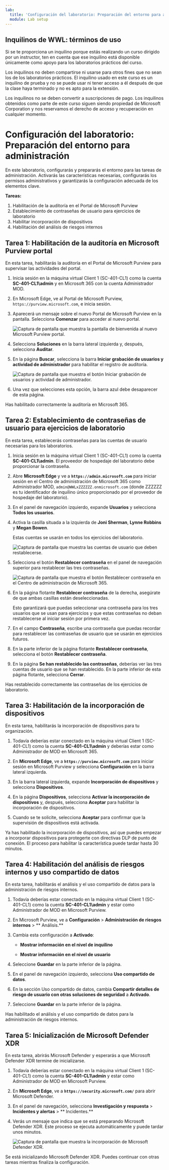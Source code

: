 ```yaml
---
lab:
  title: 'Configuración del laboratorio: Preparación del entorno para administración'
  module: Lab setup
---
```


## Inquilinos de WWL: términos de uso

Si se te proporciona un inquilino porque estás realizando un curso dirigido por un instructor, ten en cuenta que ese inquilino está disponible únicamente como apoyo para los laboratorios prácticos del curso.

Los inquilinos no deben compartirse ni usarse para otros fines que no sean los de los laboratorios prácticos. El inquilino usado en este curso es un inquilino de prueba y no se puede usar ni tener acceso a él después de que la clase haya terminado y no es apto para la extensión.

Los inquilinos no se deben convertir a suscripciones de pago. Los inquilinos obtenidos como parte de este curso siguen siendo propiedad de Microsoft Corporation y nos reservamos el derecho de acceso y recuperación en cualquier momento.

# Configuración del laboratorio: Preparación del entorno para administración

En este laboratorio, configurarás y prepararás el entorno para las tareas de administración. Activarás las características necesarias, configurarás los permisos administrativos y garantizarás la configuración adecuada de los elementos clave.

**Tareas:**

1. Habilitación de la auditoría en el Portal de Microsoft Purview
1. Establecimiento de contraseñas de usuario para ejercicios de laboratorio
1. Habilitar incorporación de dispositivos
1. Habilitación del análisis de riesgos internos

## Tarea 1: Habilitación de la auditoría en Microsoft Purview portal

En esta tarea, habilitarás la auditoría en el Portal de Microsoft Purview para supervisar las actividades del portal.

1. Inicia sesión en la máquina virtual Client 1 (SC-401-CL1) como la cuenta **SC-401-CL1\admin** y en Microsoft 365 con la cuenta Administrador MOD.

1. En Microsoft Edge, ve al Portal de Microsoft Purview, `https://purview.microsoft.com`, e inicia sesión.

1. Aparecerá un mensaje sobre el nuevo Portal de Microsoft Purview en la pantalla. Selecciona **Comenzar** para acceder al nuevo portal.

    ![Captura de pantalla que muestra la pantalla de bienvenida al nuevo Microsoft Purview portal.](../Media/welcome-purview-portal.png)

1. Selecciona **Soluciones** en la barra lateral izquierda y, después, selecciona **Auditar**.

1. En la página **Buscar**, selecciona la barra **Iniciar grabación de usuarios y actividad de administrador** para habilitar el registro de auditoría.

    ![Captura de pantalla que muestra el botón Iniciar grabación de usuarios y actividad de administrador.](../Media/enable-audit-button.png)

1. Una vez que selecciones esta opción, la barra azul debe desaparecer de esta página.

<!----- PowerShell instructions

1. Open an elevated Terminal window by selecting the Windows button with the right mouse button and then select **Terminal (Admin)**.

1. Run the **Install Module** cmdlet in the terminal window to install the latest **Exchange Online PowerShell** module version:

    ```powershell
    Install-Module ExchangeOnlineManagement
    ```

1. Confirm the NuGet provider prompt  by typing **Y** for Yes and press **Enter**.

1. Confirm the Untrusted repository security dialog with **Y** for Yes and press **Enter**.  This process may take some time to complete.

1. Run the **Set-ExecutionPolicy** cmdlet to change your execution policy and press **Enter**

    ```powershell
    Set-ExecutionPolicy -ExecutionPolicy RemoteSigned -Scope CurrentUser
    ```

1. Close the PowerShell window.

1. Open a regular (non-elevated) PowerShell window by right-clicking the Windows button and selecting **Terminal**.

1. Run the **Connect-ExchangeOnline** cmdlet to use the Exchange Online PowerShell module and connect to your tenant:

    ```powershell
    Connect-ExchangeOnline
    ```

1. When the **Sign in** window is displayed, sign in as `admin@WWLxZZZZZZ.onmicrosoft.com` (where ZZZZZZ is your unique tenant ID provided by your lab hosting provider). Admin's password should be provided by your lab hosting provider.

1. To check if Audit is enabled, run the **Get-AdminAuditLogConfig** cmdlet:

    ```powershell
    Get-AdminAuditLogConfig | FL UnifiedAuditLogIngestionEnabled
    ```

1. If _UnifiedAuditLogIngestionEnabled_ returns false, then Audit is disabled.

1. To enable the Audit log, run the **Set-AdminAuditLogConfig** cmdlet and set the **UnifiedAuditLogIngestionEnabled** to _true_:

    ```powershell
    Set-AdminAuditLogConfig -UnifiedAuditLogIngestionEnabled $true
    ```

1. To verify that Audit is enabled, run the **Get-AdminAuditLogConfig** cmdlet again:

    ```powershell
    Get-AdminAuditLogConfig | FL UnifiedAuditLogIngestionEnabled
    ```

1. _UnifiedAuditLogIngestionEnabled_ should return _true_ to let you know Audit is enabled.

-->

Has habilitado correctamente la auditoría en Microsoft 365.

## Tarea 2: Establecimiento de contraseñas de usuario para ejercicios de laboratorio

En esta tarea, establecerás contraseñas para las cuentas de usuario necesarias para los laboratorios.

1. Inicia sesión en la máquina virtual Client 1 (SC-401-CL1) como la cuenta **SC-401-CL1\admin**. El proveedor de hospedaje del laboratorio debe proporcionar la contraseña.

1. Abre **Microsoft Edge** y ve a **`https://admin.microsoft.com`** para iniciar sesión en el Centro de administración de Microsoft 365 como Administrador MOD, `admin@WWLxZZZZZZ.onmicrosoft.com` (donde ZZZZZZ es tu identificador de inquilino único proporcionado por el proveedor de hospedaje del laboratorio).

1. En el panel de navegación izquierdo, expande **Usuarios** y selecciona **Todos los usuarios**.

1. Activa la casilla situada a la izquierda de **Joni Sherman**, **Lynne Robbins** y **Megan Bowen**.

   Estas cuentas se usarán en todos los ejercicios del laboratorio.

   ![Captura de pantalla que muestra las cuentas de usuario que deben restablecerse.](../Media/user-accounts.png)

1. Selecciona el botón **Restablecer contraseña** en el panel de navegación superior para restablecer las tres contraseñas.

   ![Captura de pantalla que muestra el botón Restablecer contraseña en el Centro de administración de Microsoft 365.](../Media/reset-password-button.png)

1. En la página flotante **Restablecer contraseña** de la derecha, asegúrate de que ambas casillas están deseleccionadas.

   Esto garantizará que puedas seleccionar una contraseña para los tres usuarios que se usan para ejercicios y que estas contraseñas no deban restablecerse al iniciar sesión por primera vez.

1. En el campo **Contraseña**, escribe una contraseña que puedas recordar para restablecer las contraseñas de usuario que se usarán en ejercicios futuros.

1. En la parte inferior de la página flotante **Restablecer contraseña**, selecciona el botón **Restablecer contraseña**.

1. En la página **Se han restablecido las contraseñas**, deberías ver las tres cuentas de usuario que se han restablecido. En la parte inferior de esta página flotante, selecciona **Cerrar**.

Has restablecido correctamente las contraseñas de los ejercicios de laboratorio.

## Tarea 3: Habilitación de la incorporación de dispositivos

En esta tarea, habilitarás la incorporación de dispositivos para tu organización.

1. Todavía deberías estar conectado en la máquina virtual Client 1 (SC-401-CL1) como la cuenta **SC-401-CL1\admin** y deberías estar como Administrador de MOD en Microsoft 365.

1. En **Microsoft Edge**, ve a **`https://purview.microsoft.com`** para iniciar sesión en Microsoft Purview y selecciona **Configuración** en la barra lateral izquierda.

1. En la barra lateral izquierda, expande **Incorporación de dispositivos** y selecciona **Dispositivos**.

1. En la página **Dispositivos**, selecciona **Activar la incorporación de dispositivos** y, después, selecciona **Aceptar** para habilitar la incorporación de dispositivos.

1. Cuando se te solicite, selecciona **Aceptar** para confirmar que la supervisión de dispositivos está activada.

Ya has habilitado la incorporación de dispositivos, así que puedes empezar a incorporar dispositivos para protegerte con directivas DLP de punto de conexión. El proceso para habilitar la característica puede tardar hasta 30 minutos.

## Tarea 4: Habilitación del análisis de riesgos internos y uso compartido de datos

En esta tarea, habilitarás el análisis y el uso compartido de datos para la administración de riesgos internos.

1. Todavía deberías estar conectado en la máquina virtual Client 1 (SC-401-CL1) como la cuenta **SC-401-CL1\admin** y estar como Administrador de MOD en Microsoft Purview.

1. En Microsoft Purview, ve a **Configuración** > **Administración de riesgos internos** > ** Análisis.**

1. Cambia esta configuración a **Activado**:

   - **Mostrar información en el nivel de inquilino**

   - **Mostrar información en el nivel de usuario**

1. Seleccione **Guardar** en la parte inferior de la página.

1. En el panel de navegación izquierdo, selecciona **Uso compartido de datos**.

1. En la sección Uso compartido de datos, cambia **Compartir detalles de riesgo de usuario con otras soluciones de seguridad** a **Activado**.

1. Seleccione **Guardar** en la parte inferior de la página.

Has habilitado el análisis y el uso compartido de datos para la administración de riesgos internos.

## Tarea 5: Inicialización de Microsoft Defender XDR

En esta tarea, abrirás Microsoft Defender y esperarás a que Microsoft Defender XDR termine de inicializarse.

1. Todavía deberías estar conectado en la máquina virtual Client 1 (SC-401-CL1) como la cuenta **SC-401-CL1\admin** y estar como Administrador de MOD en Microsoft Purview.

1. En **Microsoft Edge**, ve a **`https://security.microsoft.com/`** para abrir Microsoft Defender.

1. En el panel de navegación, selecciona **Investigación y respuesta** > **Incidentes y alertas** > ** Incidentes.**

1. Verás un mensaje que indica que se está preparando Microsoft Defender XDR. Este proceso se ejecuta automáticamente y puede tardar unos minutos.

   ![Captura de pantalla que muestra la incorporación de Microsoft Defender XDR.](../Media/enable-defender-xdr.png)

Se está inicializando Microsoft Defender XDR. Puedes continuar con otras tareas mientras finaliza la configuración.
